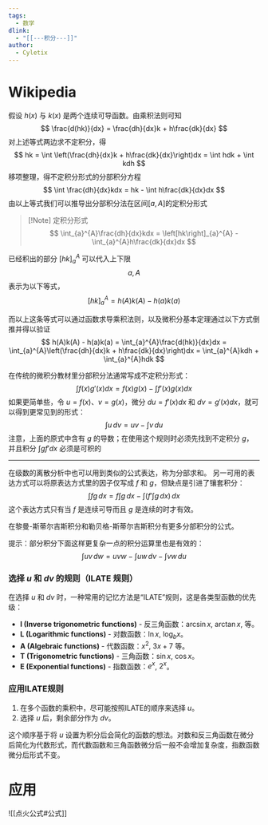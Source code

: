 ```yaml
---
tags:
  - 数学
dlink:
  - "[[---积分---]]"
author:
  - Cyletix
---
```

# Wikipedia
假设 $h(x)$ 与 $k(x)$ 是两个连续可导函数。由乘积法则可知
$$
\frac{d(hk)}{dx} = \frac{dh}{dx}k + h\frac{dk}{dx}
$$
对上述等式两边求不定积分，得
$$
hk = \int \left(\frac{dh}{dx}k + h\frac{dk}{dx}\right)dx = \int hdk + \int kdh
$$
移项整理，得不定积分形式的分部积分方程
$$
\int \frac{dh}{dx}kdx = hk - \int h\frac{dk}{dx}dx
$$
由以上等式我们可以推导出分部积分法在区间$[a, A]$的定积分形式
>[!Note] 定积分形式
> $$
> \int_{a}^{A}\frac{dh}{dx}kdx = \left[hk\right]_{a}^{A} - \int_{a}^{A}h\frac{dk}{dx}dx
> $$

已经积出的部分 $\left[hk\right]_{a}^{A}$ 可以代入上下限$$a, A$$表示为以下等式，
$$
\left[hk\right]_{a}^{A} = h(A)k(A) - h(a)k(a)
$$

而以上这条等式可以通过函数求导乘积法则，以及微积分基本定理通过以下方式倒推并得以验证
$$
h(A)k(A) - h(a)k(a) = \int_{a}^{A}\frac{d(hk)}{dx}dx = \int_{a}^{A}\left(\frac{dh}{dx}k + h\frac{dk}{dx}\right)dx = \int_{a}^{A}kdh + \int_{a}^{A}hdk
$$


在传统的微积分教材里分部积分法通常写成不定积分形式：
$$
\int f(x)g'(x)dx = f(x)g(x) - \int f'(x)g(x)dx
$$
如果更简单些，令 $u = f(x)$、$v = g(x)$，微分 $du = f'(x)dx$ 和 $dv = g'(x)dx$，就可以得到更常见到的形式：
$$
\int u\,dv = uv - \int v\,du
$$
注意，上面的原式中含有 $g$ 的导数；在使用这个规则时必须先找到不定积分 $g$，并且积分 $\int gf'dx$ 必须是可积的


---
在级数的离散分析中也可以用到类似的公式表达，称为分部求和。
另一可用的表达方式可以将原表达方式里的因子仅写成 $f$ 和 $g$，但缺点是引进了镶套积分：
$$
\int fg\,dx = f\int g\,dx - \int \left(f' \int g\,dx\right)\,dx
$$
这个表达方式只有当 $f$ 是连续可导而且 $g$ 是连续的时才有效。

在黎曼-斯蒂尔吉斯积分和勒贝格-斯蒂尔吉斯积分有更多分部积分的公式。

提示：部分积分下面这样更复杂一点的积分运算里也是有效的：
$$
\int u v\,dw = uvw - \int uw\,dv - \int vw\,du
$$
### 选择 $u$ 和 $dv$ 的规则（ILATE 规则）

在选择 $u$ 和 $dv$ 时，一种常用的记忆方法是“ILATE”规则，这是各类型函数的优先级：
- **I (Inverse trigonometric functions)** - 反三角函数：$\arcsin x$, $\arctan x$, 等。
- **L (Logarithmic functions)** - 对数函数：$\ln x$, $\log_b x$。
- **A (Algebraic functions)** - 代数函数：$x^2$, $3x + 7$ 等。
- **T (Trigonometric functions)** - 三角函数：$\sin x$, $\cos x$。
- **E (Exponential functions)** - 指数函数：$e^x$, $2^x$。

### 应用ILATE规则

1. 在多个函数的乘积中，尽可能按照ILATE的顺序来选择 $u$。
2. 选择 $u$ 后，剩余部分作为 $dv$。

这个顺序基于将 $u$ 设置为积分后会简化的函数的想法。对数和反三角函数在微分后简化为代数形式，而代数函数和三角函数微分后一般不会增加复杂度，指数函数微分后形式不变。


# 应用
![[点火公式#公式]]
